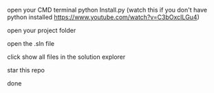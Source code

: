 open your CMD terminal
python Install.py (watch this if you don't have python installed https://www.youtube.com/watch?v=C3bOxcILGu4)

open your project folder

open the .sln file

click show all files in the solution explorer

star this repo


done
